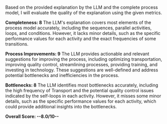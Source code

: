 Based on the provided explanation by the LLM and the complete process model, I will evaluate the quality of the explanation using the given metrics.

**Completeness: 8**
The LLM's explanation covers most elements of the process model accurately, including the sequences, parallel activities, loops, and conditions. However, it lacks minor details, such as the specific performance values for each activity and the exact frequencies of some transitions.

**Process Improvements: 9**
The LLM provides actionable and relevant suggestions for improving the process, including optimizing transportation, improving quality control, streamlining processes, providing training, and investing in technology. These suggestions are well-defined and address potential bottlenecks and inefficiencies in the process.

**Bottlenecks: 8**
The LLM identifies most bottlenecks accurately, including the high frequency of Transport and the potential quality control issues indicated by the self-loops in each activity. However, it misses some minor details, such as the specific performance values for each activity, which could provide additional insights into the bottlenecks.

**Overall Score: --8.0/10--**